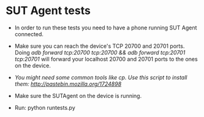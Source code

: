 # SUT Agent tests

* In order to run these tests you need to have a phone running SUT Agent
connected.

* Make sure you can reach the device's TCP 20700 and 20701 ports. Doing
*adb forward tcp:20700 tcp:20700 && adb forward tcp:20701 tcp:20701* will
forward your localhost 20700 and 20701 ports to the ones on the device.

* *You might need some common tools like cp. Use this script to install them:
http://pastebin.mozilla.org/1724898*

* Make sure the SUTAgent on the device is running.

* Run: python runtests.py
